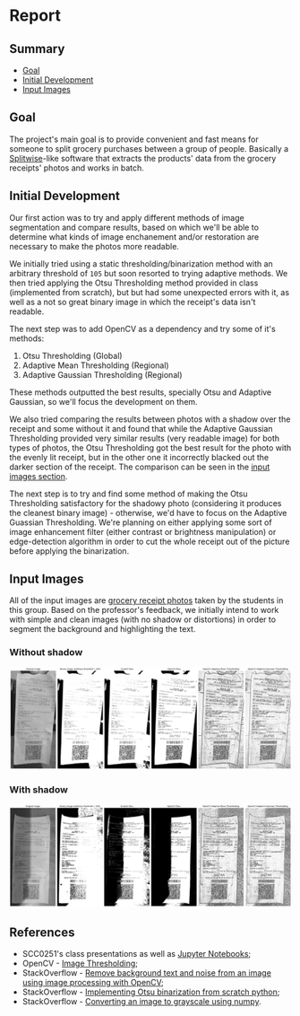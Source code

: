 # Report

## Summary

- [Goal](#goal)
- [Initial Development](#initial-development)
- [Input Images](#input-images)

## <a id="goal"></a> Goal

The project's main goal is to provide convenient and fast means for someone to split grocery purchases between a group of people. Basically a [Splitwise](http://www.splitwise.com/)-like software that extracts the products' data from the grocery receipts' photos and works in batch.

## <a id="initial-development"></a> Initial Development

Our first action was to try and apply different methods of image segmentation and compare results, based on which we'll be able to determine what kinds of image enchanement and/or restoration are necessary to make the photos more readable.

We initially tried using a static thresholding/binarization method with an arbitrary threshold of `105` but soon resorted to trying adaptive methods. We then tried applying the Otsu Thresholding method provided in class (implemented from scratch), but but had some unexpected errors with it, as well as a not so great binary image in which the receipt's data isn't readable.

The next step was to add OpenCV as a dependency and try some of it's methods:

1. Otsu Thresholding (Global)
2. Adaptive Mean Thresholding (Regional)
3. Adaptive Gaussian Thresholding (Regional)

These methods outputted the best results, specially Otsu and Adaptive Gaussian, so we'll focus the development on them.

We also tried comparing the results between photos with a shadow over the receipt and some without it and found that while the Adaptive Gaussian Thresholding provided very similar results (very readable image) for both types of photos, the Otsu Thresholding got the best result for the photo with the evenly lit receipt, but in the other one it incorrectly blacked out the darker section of the receipt. The comparison can be seen in the [input images section](#input-images).

The next step is to try and find some method of making the Otsu Thresholding satisfactory for the shadowy photo (considering it produces the cleanest binary image) - otherwise, we'd have to focus on the Adaptive Guassian Thresholding. We're planning on either applying some sort of image enhancement filter (either contrast or brightness manipulation) or edge-detection algorithm in order to cut the whole receipt out of the picture before applying the binarization.

## <a id="input-images"></a> Input Images

All of the input images are [grocery receipt photos](../receipts) taken by the students in this group. Based on the professor's feedback, we initially intend to work with simple and clean images (with no shadow or distortions) in order to segment the background and highlighting the text.

### Without shadow

![](../.github/images/no-shadow-comparison.png)

### With shadow

![](../.github/images/shadow-comparison.png)


## References

- SCC0251's class presentations as well as [Jupyter Notebooks](https://github.com/maponti/imageprocessing_course_icmc);
- OpenCV - [Image Thresholding](https://opencv24-python-tutorials.readthedocs.io/en/latest/py_tutorials/py_imgproc/py_thresholding/py_thresholding.html);
- StackOverflow - [Remove background text and noise from an image using image processing with OpenCV](https://stackoverflow.com/questions/60145306/remove-background-text-and-noise-from-an-image-using-image-processing-with-openc#60404579);
- StackOverflow - [Implementing Otsu binarization from scratch python](https://stackoverflow.com/questions/48213278/implementing-otsu-binarization-from-scratch-python);
- StackOverflow - [Converting an image to grayscale using numpy](https://stackoverflow.com/questions/51285593/converting-an-image-to-grayscale-using-numpy).
